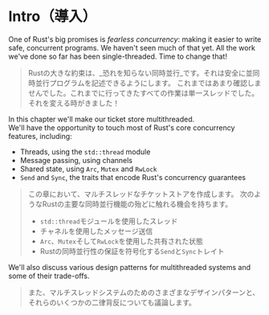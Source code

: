 # Intro（導入）

One of Rust's big promises is _fearless concurrency_: making it easier to write safe, concurrent programs.
We haven't seen much of that yet. All the work we've done so far has been single-threaded.
Time to change that!

> Rustの大きな約束は、_恐れを知らない同時並行_です。それは安全に並同時並行プログラムを記述できるようにします。
> これまではあまり確認しませんでした。これまでに行ってきたすべての作業は単一スレッドでした。
> それを変える時がきました！

In this chapter we'll make our ticket store multithreaded.\
We'll have the opportunity to touch most of Rust's core concurrency features, including:

- Threads, using the `std::thread` module
- Message passing, using channels
- Shared state, using `Arc`, `Mutex` and `RwLock`
- `Send` and `Sync`, the traits that encode Rust's concurrency guarantees

> この章において、マルチスレッドなチケットストアを作成します。
> 次のようなRustの主要な同時並行機能の殆どに触れる機会を持ちます。
>
> - `std::thread`モジュールを使用したスレッド
> - チャネルを使用したメッセージ送信
> - `Arc`、`Mutex`そして`RwLock`を使用した共有された状態
> - Rustの同時並行性の保証を符号化する`Send`と`Sync`トレイト

We'll also discuss various design patterns for multithreaded systems and some of their trade-offs.

> また、マルチスレッドシステムのためのさまざまなデザインパターンと、それらのいくつかの二律背反についても議論します。
